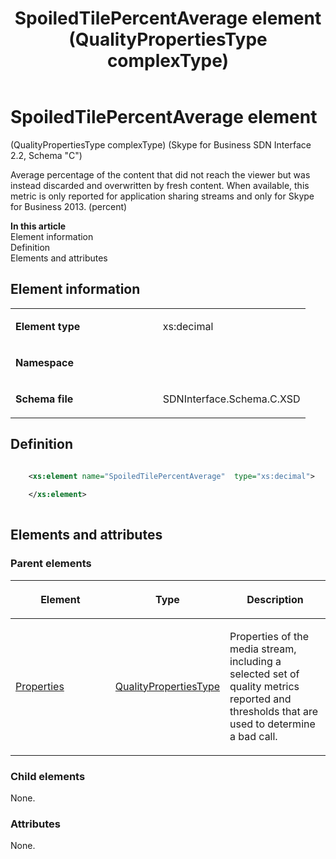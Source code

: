 ﻿---
title: SpoiledTilePercentAverage element (QualityPropertiesType complexType) 
TOCTitle: SpoiledTilePercentAverage element
ms:assetid: 7276321f-18e1-1c58-30d9-a2d381b2cfe0
ms:mtpsurl: https://msdn.microsoft.com/library/Mt404851(v=office.16)
ms:contentKeyID: 68250763
ms.date: 08/24/2015
mtps_version: v=office.16
dev_langs:
- xml
---

# SpoiledTilePercentAverage element 

(QualityPropertiesType complexType) (Skype for Business SDN Interface 2.2, Schema "C")

Average percentage of the content that did not reach the viewer but was instead discarded and overwritten by fresh content. When available, this metric is only reported for application sharing streams and only for Skype for Business 2013. (percent)

**In this article**  
Element information  
Definition  
Elements and attributes  

## Element information

<table>
<colgroup>
<col style="width: 50%" />
<col style="width: 50%" />
</colgroup>
<tbody>
<tr class="odd">
<td><p><strong>Element type</strong></p></td>
<td><p>xs:decimal</p></td>
</tr>
<tr class="even">
<td><p><strong>Namespace</strong></p></td>
<td><p></p></td>
</tr>
<tr class="odd">
<td><p><strong>Schema file</strong></p></td>
<td><p>SDNInterface.Schema.C.XSD</p></td>
</tr>
</tbody>
</table>


## Definition

```xml

    <xs:element name="SpoiledTilePercentAverage"  type="xs:decimal">
    
    </xs:element>
  
```

## Elements and attributes

### Parent elements

<table>
<colgroup>
<col style="width: 33%" />
<col style="width: 33%" />
<col style="width: 33%" />
</colgroup>
<thead>
<tr class="header">
<th><p>Element</p></th>
<th><p>Type</p></th>
<th><p>Description</p></th>
</tr>
</thead>
<tbody>
<tr class="odd">
<td><p><a href="properties-element-qualitytype-complextype-skype-for-business-sdn-interface-2-2-schema-c.md">Properties</a></p></td>
<td><p><a href="qualitypropertiestype-complextype-skype-for-business-sdn-interface-2-2-schema-c.md">QualityPropertiesType</a></p></td>
<td><p>Properties of the media stream, including a selected set of quality metrics reported and thresholds that are used to determine a bad call.</p></td>
</tr>
</tbody>
</table>


### Child elements

None.

### Attributes

None.


